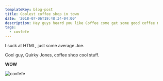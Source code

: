 ```yaml
---
templateKey: blog-post
title: Coolest coffee shop in town
date: '2018-07-06T19:48:34-04:00'
description: Hey guys heard you like Coffee come get some good coffee mango rango.
tags:
  - covfefe
---
```

I suck at HTML, just some average Joe.



Cool guy, Quirky Jones, coffee shop cool stuff.

**WOW**

![covfefe](/img/coffee.png)
